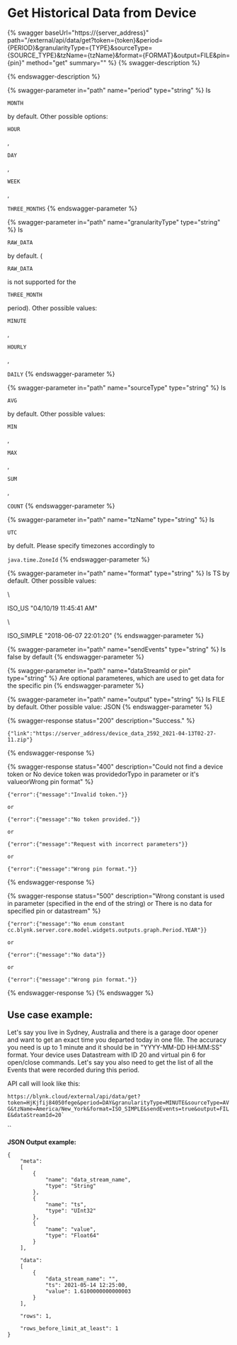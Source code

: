 # Get Historical Data from Device

{% swagger baseUrl="https://{server_address}" path="/external/api/data/get?token={token}&period={PERIOD}&granularityType={TYPE}&sourceType={SOURCE_TYPE}&tzName={tzName}&format={FORMAT}&output=FILE&pin={pin}" method="get" summary="" %}
{% swagger-description %}

{% endswagger-description %}

{% swagger-parameter in="path" name="period" type="string" %}
Is 

`MONTH`

 by default. Other possible options: 

`HOUR`

, 

`DAY`

, 

`WEEK`

, 

`THREE_MONTHS`
{% endswagger-parameter %}

{% swagger-parameter in="path" name="granularityType" type="string" %}
Is 

`RAW_DATA`

 by default. ( 

`RAW_DATA`

 is not supported for the 

`THREE_MONTH`

 period). Other possible values: 

`MINUTE`

, 

`HOURLY`

, 

`DAILY`
{% endswagger-parameter %}

{% swagger-parameter in="path" name="sourceType" type="string" %}
Is 

`AVG`

 by default. Other possible values: 

`MIN`

, 

`MAX`

, 

`SUM`

, 

`COUNT`
{% endswagger-parameter %}

{% swagger-parameter in="path" name="tzName" type="string" %}
Is 

`UTC`

 by defult. Please specify timezones accordingly to 

`java.time.ZoneId`
{% endswagger-parameter %}

{% swagger-parameter in="path" name="format" type="string" %}
Is TS by default. Other possible values:

\


ISO_US "04/10/19 11:45:41 AM"

\


ISO_SIMPLE "2018-06-07 22:01:20"
{% endswagger-parameter %}

{% swagger-parameter in="path" name="sendEvents" type="string" %}
Is false by default
{% endswagger-parameter %}

{% swagger-parameter in="path" name="dataStreamId or pin" type="string" %}
Are optional parameteres, which are used to get data for the specific pin
{% endswagger-parameter %}

{% swagger-parameter in="path" name="output" type="string" %}
Is FILE by default. Other possible value: JSON
{% endswagger-parameter %}

{% swagger-response status="200" description="Success." %}
```
{"link":"https://server_address/device_data_2592_2021-04-13T02-27-11.zip"}
```
{% endswagger-response %}

{% swagger-response status="400" description="Could not find a device token or No device token was providedorTypo in parameter or it's valueorWrong pin format" %}
```
{"error":{"message":"Invalid token."}}

or

{"error":{"message":"No token provided."}}

or

{"error":{"message":"Request with incorrect parameters"}}

or

{"error":{"message":"Wrong pin format."}}
```
{% endswagger-response %}

{% swagger-response status="500" description="Wrong constant is used in parameter (specified in the end of the string)
or
There is no data for specified pin or datastream" %}
```
{"error":{"message":"No enum constant cc.blynk.server.core.model.widgets.outputs.graph.Period.YEAR"}}

or

{"error":{"message":"No data"}}

or

{"error":{"message":"Wrong pin format."}}
```
{% endswagger-response %}
{% endswagger %}

## **Use case example:**

Let's say you live in Sydney, Australia and there is a garage door opener and want to get an exact time you departed today in one file. The accuracy you need is up to 1 minute and it should be in "YYYY-MM-DD HH:MM:SS" format. Your device uses Datastream with ID 20 and virtual pin 6 for open/close commands. Let's say you also need to get the list of all the Events that were recorded during this period.&#x20;

API call will look like this:&#x20;

`` https://blynk.cloud/external/api/data/get?token=HjKjfij84050fege&period=DAY&granularityType=MINUTE&sourceType=AVG&tzName=America/New_York&format=ISO_SIMPLE&sendEvents=true&output=FILE&dataStreamId=20` ``

``

**JSON Output example:**

```
{
    "meta":
    [
        {
            "name": "data_stream_name",
            "type": "String"
        },
        {
            "name": "ts",
            "type": "UInt32"
        },
        {
            "name": "value",
            "type": "Float64"
        }
    ],

    "data":
    [
        {
            "data_stream_name": "",
            "ts": 2021-05-14 12:25:00,
            "value": 1.6100000000000003
        }
    ],

    "rows": 1,

    "rows_before_limit_at_least": 1
}
```
